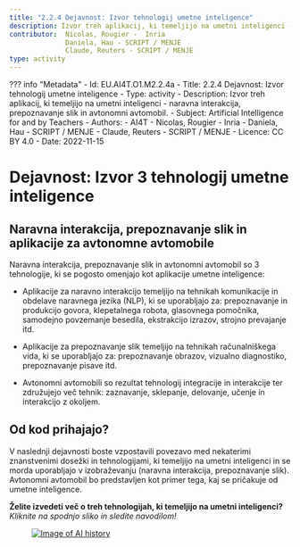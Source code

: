 ```yaml
---
title: "2.2.4 Dejavnost: Izvor tehnologij umetne inteligence"
description: Izvor treh aplikacij, ki temeljijo na umetni inteligenci - naravna interakcija, prepoznavanje slik in avtonomni avtomobil.
contributor:  Nicolas, Rougier -  Inria
              Daniela, Hau - SCRIPT / MENJE
              Claude, Reuters - SCRIPT / MENJE
type: activity
---
```

??? info "Metadata"
    - Id: EU.AI4T.O1.M2.2.4a
    - Title: 2.2.4 Dejavnost: Izvor tehnologij umetne inteligence
    - Type: activity
    - Description: Izvor treh aplikacij, ki temeljijo na umetni inteligenci - naravna interakcija, prepoznavanje slik in avtonomni avtomobil.
    - Subject: Artificial Intelligence for and by Teachers
    - Authors:
        - AI4T 
        - Nicolas, Rougier -  Inria
        - Daniela, Hau - SCRIPT / MENJE
        - Claude, Reuters - SCRIPT / MENJE
    - Licence: CC BY 4.0
    - Date: 2022-11-15


# Dejavnost: Izvor 3 tehnologij umetne inteligence

## Naravna interakcija, prepoznavanje slik in aplikacije za avtonomne avtomobile

Naravna interakcija, prepoznavanje slik in avtonomni avtomobil so 3 tehnologije, ki se pogosto omenjajo kot aplikacije umetne inteligence:

- Aplikacije za naravno interakcijo temeljijo na tehnikah komunikacije in obdelave naravnega jezika (NLP), ki se uporabljajo za: prepoznavanje in produkcijo govora, klepetalnega robota, glasovnega pomočnika, samodejno povzemanje besedila, ekstrakcijo izrazov, strojno prevajanje itd.

- Aplikacije za prepoznavanje slik temeljijo na tehnikah računalniškega vida, ki se uporabljajo za: prepoznavanje obrazov, vizualno diagnostiko, prepoznavanje pisave itd.

- Avtonomni avtomobili so rezultat tehnologij integracije in interakcije ter združujejo več tehnik: zaznavanje, sklepanje, delovanje, učenje in interakcijo z okoljem.

## Od kod prihajajo?

V naslednji dejavnosti boste vzpostavili povezavo med nekaterimi znanstvenimi dosežki in tehnologijami, ki temeljijo na umetni inteligenci in se morda uporabljajo v izobraževanju (naravna interakcija, prepoznavanje slik). Avtonomni avtomobil bo predstavljen kot primer tega, kaj se pričakuje od umetne inteligence.

**Želite izvedeti več o treh tehnologijah, ki temeljijo na umetni inteligenci?**  
_Kliknite na spodnjo sliko in sledite navodilom!_

<a href="2-2-4-Activity-Discover-AI-innovations-SI/2-2-4-Origin-of-AI-innovations-SI.html" target="_blank"><figure>
  <img src="Images/AI-historical-timeline-SL.png" alt="Image of AI history" />
</figure></a>
